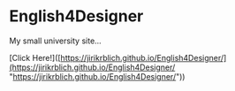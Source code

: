 # English4Designer

My small university site...

[Click Here!]([https://jirikrblich.github.io/English4Designer/](https://jirikrblich.github.io/English4Designer/ "https://jirikrblich.github.io/English4Designer/"))
